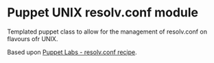 Puppet UNIX resolv.conf module
==============================

Templated puppet class to allow for the management of resolv.conf on flavours ofr UNIX.

Based upon [Puppet Labs - resolv.conf recipe].

[Puppet Labs - resolv.conf recipe]: http://projects.puppetlabs.com/projects/1/wiki/Resolv_Conf_Patterns
